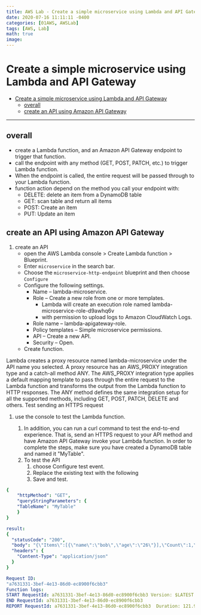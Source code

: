 ```yaml
---
title: AWS Lab - Create a simple microservice using Lambda and API Gateway
date: 2020-07-16 11:11:11 -0400
categories: [01AWS, AWSLab]
tags: [AWS, Lab]
math: true
image:
---
```




# Create a simple microservice using Lambda and API Gateway

- [Create a simple microservice using Lambda and API Gateway](#create-a-simple-microservice-using-lambda-and-api-gateway)
  - [overall](#overall)
  - [create an API using Amazon API Gateway](#create-an-api-using-amazon-api-gateway)

---

## overall

- create a Lambda function, and an Amazon API Gateway endpoint to trigger that function.
- call the endpoint with any method (GET, POST, PATCH, etc.) to trigger Lambda function.
- When the endpoint is called, the entire request will be passed through to your Lambda function.
- function action depend on the method you call your endpoint with:
   - DELETE: delete an item from a DynamoDB table
   - GET: scan table and return all items
   - POST: Create an item
   - PUT: Update an item

## create an API using Amazon API Gateway

1. create an API
   - open the AWS Lambda console > Create Lambda function > Blueprint.
   - Enter `microservice` in the search bar.
   - Choose the `microservice-http-endpoint` blueprint and then choose `Configure`
   - Configure the following settings.
     - Name – lambda-microservice.
     - Role – Create a new role from one or more templates.
       - Lambda will create an execution role named lambda-microservice-role-d9awhq6v
       - with permission to upload logs to Amazon CloudWatch Logs.
     - Role name – lambda-apigateway-role.
     - Policy templates – Simple microservice permissions.
     - API – Create a new API.
     - Security – Open.
   - Create function.

Lambda creates a proxy resource named lambda-microservice under the API name you selected.
A proxy resource has an AWS_PROXY integration type and a catch-all method ANY. The AWS_PROXY integration type applies a default mapping template to pass through the entire request to the Lambda function and transforms the output from the Lambda function to HTTP responses. The ANY method defines the same integration setup for all the supported methods, including GET, POST, PATCH, DELETE and others.
Test sending an HTTPS request

1. use the console to test the Lambda function.

   1. In addition, you can run a curl command to test the end-to-end experience. That is, send an HTTPS request to your API method and have Amazon API Gateway invoke your Lambda function. In order to complete the steps, make sure you have created a DynamoDB table and named it "MyTable".
   2. To test the API
      1. choose Configure test event.
      2. Replace the existing text with the following
      3. Save and test.

```YAML
{
	"httpMethod": "GET",
	"queryStringParameters": {
	"TableName": "MyTable"
    }
}

result:
{
  "statusCode": "200",
  "body": "{\"Items\":[{\"name\":\"bob\",\"age\":\"26\"}],\"Count\":1,\"ScannedCount\":1}",
  "headers": {
    "Content-Type": "application/json"
  }
}

Request ID:
"a7631331-3bef-4e13-86d0-ec8900f6cbb3"
Function logs:
START RequestId: a7631331-3bef-4e13-86d0-ec8900f6cbb3 Version: $LATEST
END RequestId: a7631331-3bef-4e13-86d0-ec8900f6cbb3
REPORT RequestId: a7631331-3bef-4e13-86d0-ec8900f6cbb3	Duration: 121.95 ms	Billed Duration: 200 ms	Memory Size: 512 MB	Max Memory Used: 89 MB
```
